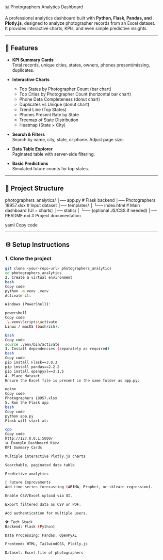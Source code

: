  📊 Photographers Analytics Dashboard

A professional analytics dashboard built with **Python, Flask, Pandas, and Plotly.js**, designed to analyze photographer records from an Excel dataset.  
It provides interactive charts, KPIs, and even simple predictive insights.

---

## 🚀 Features

- **KPI Summary Cards**  
  Total records, unique cities, states, owners, phones present/missing, duplicates.

- **Interactive Charts**
  - Top States by Photographer Count (bar chart)
  - Top Cities by Photographer Count (horizontal bar chart)
  - Phone Data Completeness (donut chart)
  - Duplicates vs Unique (donut chart)
  - Trend Line (Top States)
  - Phones Present Rate by State
  - Treemap of State Distribution
  - Heatmap (State × City)

- **Search & Filters**  
  Search by name, city, state, or phone. Adjust page size.

- **Data Table Explorer**  
  Paginated table with server-side filtering.

- **Basic Predictions**  
  Simulated future counts for top states.

---

## 📂 Project Structure

photographers_analytics/
│── app.py # Flask backend
│── Photographers 18957.xlsx # Input dataset
│── templates/
│ └── index.html # Main dashboard (UI + charts)
│── static/
│ └── (optional JS/CSS if needed)
│── README.md # Project documentation

yaml
Copy code

---

## ⚙️ Setup Instructions

### 1. Clone the project
```bash
git clone <your-repo-url> photographers_analytics
cd photographers_analytics
2. Create a virtual environment
bash
Copy code
python -m venv .venv
Activate it:

Windows (PowerShell):

powershell
Copy code
.\.venv\Scripts\activate
Linux / macOS (bash/zsh):

bash
Copy code
source .venv/bin/activate
3. Install dependencies (separately as required)
bash
Copy code
pip install Flask==3.0.3
pip install pandas==2.2.2
pip install openpyxl==3.1.5
4. Place dataset
Ensure the Excel file is present in the same folder as app.py:

nginx
Copy code
Photographers 18957.xlsx
5. Run the Flask app
bash
Copy code
python app.py
Flask will start at:

cpp
Copy code
http://127.0.0.1:5000/
📊 Example Dashboard View
KPI Summary Cards

Multiple interactive Plotly.js charts

Searchable, paginated data table

Predictive analytics

🔮 Future Improvements
Add time-series forecasting (ARIMA, Prophet, or sklearn regression).

Enable CSV/Excel upload via UI.

Export filtered data as CSV or PDF.

Add authentication for multiple users.

🛠 Tech Stack
Backend: Flask (Python)

Data Processing: Pandas, OpenPyXL

Frontend: HTML, TailwindCSS, Plotly.js

Dataset: Excel file of photographers

